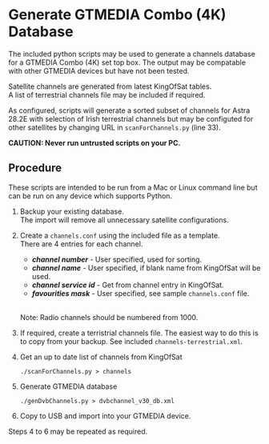 # Generate GTMEDIA Combo (4K) Database

The included python scripts may be used to generate a channels database
for a GTMEDIA Combo (4K) set top box. The output may be compatable with other
GTMEDIA devices but have not been tested.

Satellite channels are generated from latest KingOfSat tables.\
A list of terrestrial channels file may be included if required.

As configured, scripts will generate a sorted subset of channels for Astra 28.2E
with selection of Irish terrestrial channels but may be configuted for other satellites by changing URL in `scanForChannels.py` (line 33).

**CAUTION: Never run untrusted scripts on your PC.**

## Procedure

These scripts are intended to be run from a Mac or Linux command line but can be run on any device which supports Python.

1. Backup your existing database.\
   The import will remove all unnecessary satellite configurations.

2. Create a `channels.conf` using the included file as a template.\
   There are 4 entries for each channel.
   * ***channel number***      - User specified, used for sorting.
   * ***channel name***        - User specified, if blank name from KingOfSat will be used.
   * ***channel service id***  - Get from channel entry in KingOfSat.
   * ***favourities mask***    - User specified, see sample `channels.conf` file.

   <br>Note: Radio channels should be numbered from 1000.

3. If required, create a terristrial channels file. The easiest way to do this is to copy from your backup. See included `channels-terrestrial.xml`.

4. Get an up to date list of channels from KingOfSat
    ```
    ./scanForChannels.py > channels
    ```
5. Generate GTMEDIA database
    ```
    ./genDvbChannels.py > dvbchannel_v30_db.xml
    ```
6. Copy to USB and import into your GTMEDIA device.

Steps 4 to 6 may be repeated as required.


